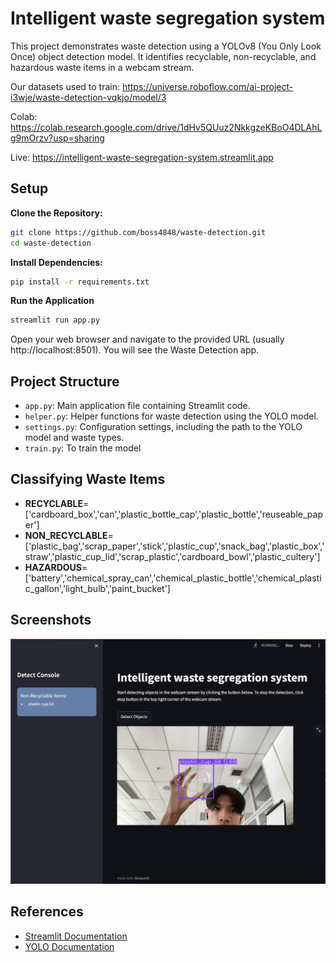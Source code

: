 # Intelligent waste segregation system
This project demonstrates waste detection using a YOLOv8 (You Only Look Once) object detection model. It identifies recyclable, non-recyclable, and hazardous waste items in a webcam stream.

Our datasets used to train:
https://universe.roboflow.com/ai-project-i3wje/waste-detection-vqkjo/model/3

Colab:
https://colab.research.google.com/drive/1dHv5QUuz2NkkgzeKBoO4DLAhLg9mOrzv?usp=sharing

Live:
https://intelligent-waste-segregation-system.streamlit.app


## Setup

**Clone the Repository:**
```bash
git clone https://github.com/boss4848/waste-detection.git
cd waste-detection
```
**Install Dependencies:**
```bash
pip install -r requirements.txt
```
**Run the Application**
```bash
streamlit run app.py
```
Open your web browser and navigate to the provided URL (usually http://localhost:8501). You will see the Waste Detection app.

## Project Structure

- `app.py`: Main application file containing Streamlit code.
- `helper.py`: Helper functions for waste detection using the YOLO model.
- `settings.py`: Configuration settings, including the path to the YOLO model and waste types.
- `train.py`: To train the model

## Classifying Waste Items

- **RECYCLABLE**=['cardboard_box','can','plastic_bottle_cap','plastic_bottle','reuseable_paper']
- **NON_RECYCLABLE**=['plastic_bag','scrap_paper','stick','plastic_cup','snack_bag','plastic_box','straw','plastic_cup_lid','scrap_plastic','cardboard_bowl','plastic_cultery']
- **HAZARDOUS**=['battery','chemical_spray_can','chemical_plastic_bottle','chemical_plastic_gallon','light_bulb','paint_bucket']

## Screenshots

![screenshot2](screenshot2.png)

## References

- [Streamlit Documentation](https://docs.streamlit.io/)
- [YOLO Documentation](https://github.com/ultralytics/yolov5)

